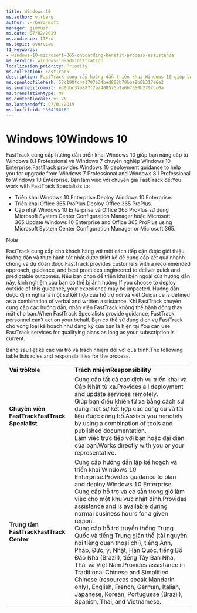```yaml
---
title: Windows 10
ms.author: v-rberg
author: v-rberg-msft
manager: jimmuir
ms.date: 07/02/2019
ms.audience: ITPro
ms.topic: overview
f1_keywords:
- windows-10-microsoft-365-onboarding-benefit-process-assistance
ms.service: windows-10-administration
localization_priority: Priority
ms.collection: FastTrack
description: FastTrack cung cấp hướng dẫn triển khai Windows 10 giúp bạn nâng cấp từ Windows 8.1 Professional và Windows 7 chuyên nghiệp Windows 10 Enterprise.
ms.openlocfilehash: 57c198fc4e1707b34bed802b70bba8b6b317e6e2
ms.sourcegitcommit: ed0bbc37b887f2ea408575b1a667550b2797cc0a
ms.translationtype: MT
ms.contentlocale: vi-VN
ms.lasthandoff: 07/01/2019
ms.locfileid: "35415816"
---
```

# <a name="windows-10"></a><span data-ttu-id="c9c31-103">Windows 10</span><span class="sxs-lookup"><span data-stu-id="c9c31-103">Windows 10</span></span>

<span data-ttu-id="c9c31-104">FastTrack cung cấp hướng dẫn triển khai Windows 10 giúp bạn nâng cấp từ Windows 8.1 Professional và Windows 7 chuyên nghiệp Windows 10 Enterprise.</span><span class="sxs-lookup"><span data-stu-id="c9c31-104">FastTrack provides Windows 10 deployment guidance to help you for upgrade from Windows 7 Professional and Windows 8.1 Professional to Windows 10 Enterprise.</span></span> <span data-ttu-id="c9c31-105">Bạn làm việc với chuyên gia FastTrack để:</span><span class="sxs-lookup"><span data-stu-id="c9c31-105">You work with FastTrack Specialists to:</span></span>

- <span data-ttu-id="c9c31-106">Triển khai Windows 10 Enterprise.</span><span class="sxs-lookup"><span data-stu-id="c9c31-106">Deploy Windows 10 Enterprise.</span></span>
- <span data-ttu-id="c9c31-107">Triển khai Office 365 ProPlus.</span><span class="sxs-lookup"><span data-stu-id="c9c31-107">Deploy Office 365 ProPlus.</span></span> 
- <span data-ttu-id="c9c31-108">Cập nhật Windows 10 Enterprise và Office 365 ProPlus sử dụng Microsoft System Center Configuration Manager hoặc Microsoft 365.</span><span class="sxs-lookup"><span data-stu-id="c9c31-108">Update Windows 10 Enterprise and Office 365 ProPlus using Microsoft System Center Configuration Manager or Microsoft 365.</span></span>
  
> [!NOTE]
> <span data-ttu-id="c9c31-109">FastTrack cung cấp cho khách hàng với một cách tiếp cận được giới thiệu, hướng dẫn và thực hành tốt nhất được thiết kế để cung cấp kết quả nhanh chóng và dự đoán được.</span><span class="sxs-lookup"><span data-stu-id="c9c31-109">FastTrack provides customers with a recommended approach, guidance, and best practices engineered to deliver quick and predictable outcomes.</span></span> <span data-ttu-id="c9c31-110">Nếu bạn chọn để triển khai bên ngoài của hướng dẫn này, kinh nghiệm của bạn có thể bị ảnh hưởng.</span><span class="sxs-lookup"><span data-stu-id="c9c31-110">If you choose to deploy outside of this guidance, your experience may be impacted.</span></span> <span data-ttu-id="c9c31-111">Hướng dẫn được định nghĩa là một sự kết hợp của hỗ trợ nói và viết.</span><span class="sxs-lookup"><span data-stu-id="c9c31-111">Guidance is defined as a combination of verbal and written assistance.</span></span> <span data-ttu-id="c9c31-112">Khi FastTrack chuyên cung cấp các hướng dẫn, nhân viên FastTrack không thể hành động thay mặt cho bạn.</span><span class="sxs-lookup"><span data-stu-id="c9c31-112">When FastTrack Specialists provide guidance, FastTrack personnel can’t act on your behalf.</span></span> <span data-ttu-id="c9c31-113">Bạn có thể sử dụng dịch vụ FastTrack cho vòng loại kế hoạch như đăng ký của bạn là hiện tại.</span><span class="sxs-lookup"><span data-stu-id="c9c31-113">You can use FastTrack services for qualifying plans as long as your subscription is current.</span></span>  
    
<span data-ttu-id="c9c31-114">Bảng sau liệt kê các vai trò và trách nhiệm đối với quá trình.</span><span class="sxs-lookup"><span data-stu-id="c9c31-114">The following table lists roles and responsibilities for the process.</span></span>

|||
|:-----|:-----|
|<span data-ttu-id="c9c31-115">**Vai trò**</span><span class="sxs-lookup"><span data-stu-id="c9c31-115">**Role**</span></span> <br/> |<span data-ttu-id="c9c31-116">**Trách nhiệm**</span><span class="sxs-lookup"><span data-stu-id="c9c31-116">**Responsibility**</span></span> <br/> |
|<span data-ttu-id="c9c31-117">**Chuyên viên FastTrack**</span><span class="sxs-lookup"><span data-stu-id="c9c31-117">**FastTrack Specialist**</span></span> <br/> |<span data-ttu-id="c9c31-118">Cung cấp tất cả các dịch vụ triển khai và Cập Nhật từ xa.</span><span class="sxs-lookup"><span data-stu-id="c9c31-118">Provides all deployment and update services remotely.</span></span>  <br/> <span data-ttu-id="c9c31-119">Giúp bạn điều khiển từ xa bằng cách sử dụng một sự kết hợp các công cụ và tài liệu được công bố.</span><span class="sxs-lookup"><span data-stu-id="c9c31-119">Assists you remotely by using a combination of tools and published documentation.</span></span> <br/> <span data-ttu-id="c9c31-120">Làm việc trực tiếp với bạn hoặc đại diện của bạn.</span><span class="sxs-lookup"><span data-stu-id="c9c31-120">Works directly with you or your representative.</span></span>|
|<span data-ttu-id="c9c31-121">**Trung tâm FastTrack**</span><span class="sxs-lookup"><span data-stu-id="c9c31-121">**FastTrack Center**</span></span>  <br/> |<span data-ttu-id="c9c31-122">Cung cấp hướng dẫn lập kế hoạch và triển khai Windows 10 Enterprise.</span><span class="sxs-lookup"><span data-stu-id="c9c31-122">Provides guidance to plan and deploy Windows 10 Enterprise.</span></span>   <br/> <span data-ttu-id="c9c31-123">Cung cấp hỗ trợ và có sẵn trong giờ làm việc cho một khu vực nhất định.</span><span class="sxs-lookup"><span data-stu-id="c9c31-123">Provides assistance and is available during normal business hours for a given region.</span></span> <br/> <span data-ttu-id="c9c31-124">Cung cấp hỗ trợ truyền thống Trung Quốc và tiếng Trung giản thể (tài nguyên nói tiếng quan thoại chỉ), tiếng Anh, Pháp, Đức, ý, Nhật, Hàn Quốc, tiếng Bồ Đào Nha (Brazil), tiếng Tây Ban Nha, Thái và Việt Nam.</span><span class="sxs-lookup"><span data-stu-id="c9c31-124">Provides assistance in Traditional Chinese and Simplified Chinese (resources speak Mandarin only), English, French, German, Italian, Japanese, Korean, Portuguese (Brazil), Spanish, Thai, and Vietnamese.</span></span>|
 

 